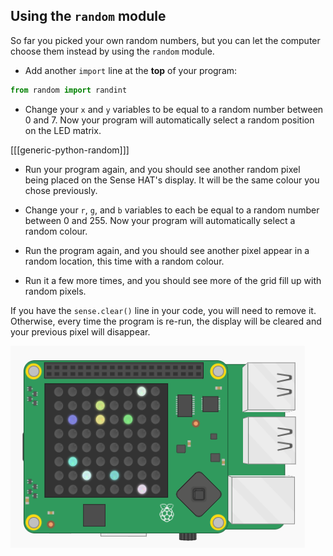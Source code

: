 ## Using the `random` module

So far you picked your own random numbers, but you can let the computer choose them instead by using the `random` module.

+ Add another `import` line at the **top** of your program:

```python
from random import randint
```

+ Change your `x` and `y` variables to be equal to a random number between 0 and 7. Now your program will automatically select a random position on the LED matrix.

[[[generic-python-random]]]

+ Run your program again, and you should see another random pixel being placed on the Sense HAT's display. It will be the same colour you chose previously.

+ Change your `r`, `g`, and `b` variables to each be equal to a random number between 0 and 255. Now your program will automatically select a random colour.

+ Run the program again, and you should see another pixel appear in a random location, this time with a random colour.

+ Run it a few more times, and you should see more of the grid fill up with random pixels.

If you have the `sense.clear()` line in your code, you will need to remove it. Otherwise, every time the program is re-run, the display will be cleared and your previous pixel will disappear.

![Random pixels](images/random-pixels.png)

